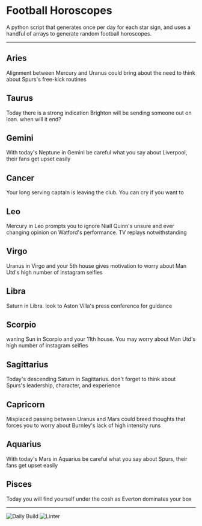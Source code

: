 # Football Horoscopes

A python script that generates once per day for each star sign, and uses a handful of arrays to generate random football horoscopes.

---

<!-- horoscopes_item starts -->
<h2>Aries</h2><p>Alignment between Mercury and Uranus could bring about the need to think about Spurs's free-kick routines</p><h2>Taurus</h2><p>Today there is a strong indication Brighton will be sending someone out on loan. when will it end?</p><h2>Gemini</h2><p>With today's Neptune in Gemini be careful what you say about Liverpool, their fans get upset easily</p><h2>Cancer</h2><p>Your long serving captain is leaving the club. You can cry if you want to</p><h2>Leo</h2><p>Mercury in Leo prompts you to ignore Niall Quinn's unsure and ever changing opinion on Watford's performance. TV replays notwithstanding</p><h2>Virgo</h2><p>Uranus in Virgo and your 5th house gives motivation to worry about Man Utd's high number of instagram selfies</p><h2>Libra</h2><p>Saturn in Libra. look to Aston Villa's press conference for guidance</p><h2>Scorpio</h2><p>waning Sun in Scorpio and your 11th house. You may worry about Man Utd's high number of instagram selfies</p><h2>Sagittarius</h2><p>Today's descending Saturn in Sagittarius. don't forget to think about Spurs's leadership, character, and experience</p><h2>Capricorn</h2><p>Misplaced passing between Uranus and Mars could breed thoughts that forces you to worry about Burnley's lack of high intensity runs</p><h2>Aquarius</h2><p>With today's Mars in Aquarius be careful what you say about Spurs, their fans get upset easily</p><h2>Pisces</h2><p>Today you will find yourself under the cosh as Everton dominates your box</p>
<!-- horoscopes_item ends -->

---

![Daily Build](https://github.com/MatBenfield/horofootball.thechels.uk/workflows/Daily%20Build/badge.svg) ![Linter](https://github.com/MatBenfield/horofootball.thechels.uk/workflows/Linter/badge.svg)
